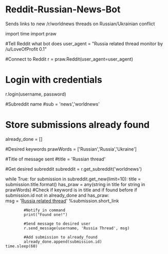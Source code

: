 Reddit-Russian-News-Bot
=======================

Sends links to new /r/worldnews threads on Russian/Ukrainian conflict

import time
import praw

#Tell Reddit what bot does
user_agent = "Russia related thread monitor by /u/LoveOfProfit 0.1"

#Connect to Reddit
r = praw.Reddit(user_agent=user_agent)

# Login with credentials
r.login(username, password)

#Subreddit name
#sub = 'news','worldnews'

# Store submissions already found
already_done = []

#Desired keywords
prawWords = ['Russian','Russia','Ukraine']

#Title of message sent
#title = 'Russian thread'

#Get desired subreddit
subreddit = r.get_subreddit('worldnews')

while True:
	for submission in subreddit.get_new(limit=10):
		title = submission.title.format()
		has_praw = any(string in title for string in prawWords)
		#Check if keyword is in title and if found before
		if submission.id not in already_done and has_praw:	
			msg = '[Russia related thread](%s)' %submission.short_link
			
			#Notify in command
			print("Found one!")
			
			#Send message to desired user
			r.send_message(username, 'Russia Thread', msg)
			
			#Add submission to already_found
			already_done.append(submission.id)
	time.sleep(60)

